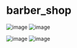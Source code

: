 # barber_shop

![image](https://github.com/user-attachments/assets/00d00783-cc56-4670-bba9-100e0d5e6ee0) ![image](https://github.com/user-attachments/assets/9033d387-9a9f-4873-8a20-7a1deeffc8be)


![image](https://github.com/user-attachments/assets/e6067fd5-ceaf-4ecb-9e47-6ecfe42fc58e) ![image](https://github.com/user-attachments/assets/df3b3e2f-475b-4859-9e3b-7e9e0578b807)

